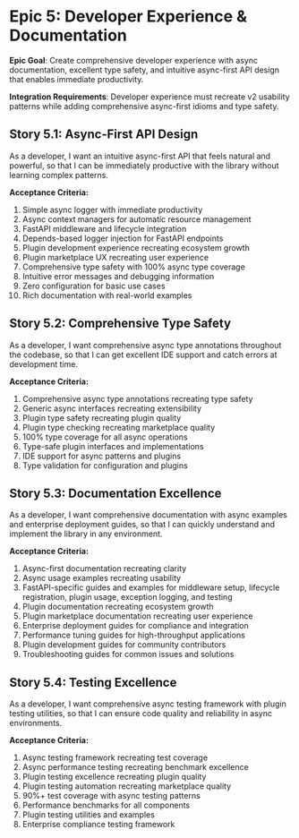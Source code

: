 # Epic 5: Developer Experience & Documentation

**Epic Goal**: Create comprehensive developer experience with async documentation, excellent type safety, and intuitive async-first API design that enables immediate productivity.

**Integration Requirements**: Developer experience must recreate v2 usability patterns while adding comprehensive async-first idioms and type safety.

## Story 5.1: Async-First API Design

As a developer,
I want an intuitive async-first API that feels natural and powerful,
so that I can be immediately productive with the library without learning complex patterns.

**Acceptance Criteria:**

1. Simple async logger with immediate productivity
2. Async context managers for automatic resource management
3. FastAPI middleware and lifecycle integration
4. Depends-based logger injection for FastAPI endpoints
5. Plugin development experience recreating ecosystem growth
6. Plugin marketplace UX recreating user experience
7. Comprehensive type safety with 100% async type coverage
8. Intuitive error messages and debugging information
9. Zero configuration for basic use cases
10. Rich documentation with real-world examples

## Story 5.2: Comprehensive Type Safety

As a developer,
I want comprehensive async type annotations throughout the codebase,
so that I can get excellent IDE support and catch errors at development time.

**Acceptance Criteria:**

1. Comprehensive async type annotations recreating type safety
2. Generic async interfaces recreating extensibility
3. Plugin type safety recreating plugin quality
4. Plugin type checking recreating marketplace quality
5. 100% type coverage for all async operations
6. Type-safe plugin interfaces and implementations
7. IDE support for async patterns and plugins
8. Type validation for configuration and plugins

## Story 5.3: Documentation Excellence

As a developer,
I want comprehensive documentation with async examples and enterprise deployment guides,
so that I can quickly understand and implement the library in any environment.

**Acceptance Criteria:**

1. Async-first documentation recreating clarity
2. Async usage examples recreating usability
3. FastAPI-specific guides and examples for middleware setup, lifecycle registration, plugin usage, exception logging, and testing
4. Plugin documentation recreating ecosystem growth
5. Plugin marketplace documentation recreating user experience
6. Enterprise deployment guides for compliance and integration
7. Performance tuning guides for high-throughput applications
8. Plugin development guides for community contributors
9. Troubleshooting guides for common issues and solutions

## Story 5.4: Testing Excellence

As a developer,
I want comprehensive async testing framework with plugin testing utilities,
so that I can ensure code quality and reliability in async environments.

**Acceptance Criteria:**

1. Async testing framework recreating test coverage
2. Async performance testing recreating benchmark excellence
3. Plugin testing excellence recreating plugin quality
4. Plugin testing automation recreating marketplace quality
5. 90%+ test coverage with async testing patterns
6. Performance benchmarks for all components
7. Plugin testing utilities and examples
8. Enterprise compliance testing framework
